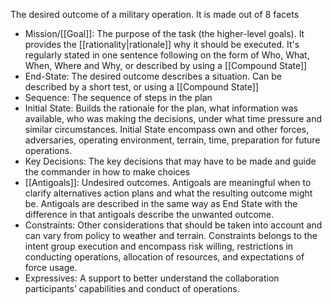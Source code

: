 The desired outcome of a military operation. It is made out of 8 facets

- Mission/[[Goal]]: The purpose of the task (the higher-level goals). It provides the [[rationality|rationale]] why it should be executed.  It's regularly stated in one sentence following on the form of Who, What, When, Where and Why, or described by using a [[Compound State]]
- End-State: The desired outcome describes a situation. Can be described by a short test, or using a [[Compound State]]
- Sequence: The sequence of steps in the plan
- Initial State: Builds the rationale for the plan, what information was available, who was making the decisions, under what time pressure and similar circumstances. Initial State encompass own and other forces, adversaries, operating environment, terrain, time, preparation for future operations.
- Key Decisions: The key decisions that may have to be made and guide the commander in how to make choices
- [[Antigoals]]: Undesired outcomes. Antigoals are meaningful when to clarify alternatives action plans and what the resulting outcome might be. Antigoals are described in the same way as End State with the difference in that antigoals describe the unwanted outcome.
- Constraints:  Other considerations that should be taken into account and can vary from policy to weather and terrain. Constraints belongs to the intent group execution and encompass risk willing, restrictions in conducting operations, allocation of resources, and expectations of force usage.
- Expressives: A support to better understand the collaboration participants’ capabilities and conduct of operations.